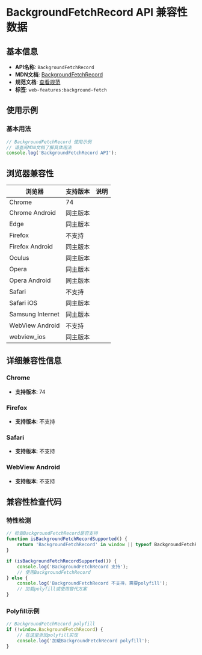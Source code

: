 # BackgroundFetchRecord API 兼容性数据

## 基本信息

- **API名称**: `BackgroundFetchRecord`
- **MDN文档**: [BackgroundFetchRecord](https://developer.mozilla.org/docs/Web/API/BackgroundFetchRecord)
- **规范文档**: [查看规范](https://wicg.github.io/background-fetch/#background-fetch-record-interface)
- **标签**: `web-features:background-fetch`

## 使用示例

### 基本用法

```javascript
// BackgroundFetchRecord 使用示例
// 请查阅MDN文档了解具体用法
console.log('BackgroundFetchRecord API');
```

## 浏览器兼容性

| 浏览器 | 支持版本 | 说明 |
|--------|----------|------|
| Chrome | 74 |  |
| Chrome Android | 同主版本 |  |
| Edge | 同主版本 |  |
| Firefox | 不支持 |  |
| Firefox Android | 同主版本 |  |
| Oculus | 同主版本 |  |
| Opera | 同主版本 |  |
| Opera Android | 同主版本 |  |
| Safari | 不支持 |  |
| Safari iOS | 同主版本 |  |
| Samsung Internet | 同主版本 |  |
| WebView Android | 不支持 |  |
| webview_ios | 同主版本 |  |

## 详细兼容性信息

### Chrome

- **支持版本**: 74

### Firefox

- **支持版本**: 不支持

### Safari

- **支持版本**: 不支持

### WebView Android

- **支持版本**: 不支持

## 兼容性检查代码

### 特性检测

```javascript
// 检查BackgroundFetchRecord是否支持
function isBackgroundFetchRecordSupported() {
    return 'BackgroundFetchRecord' in window || typeof BackgroundFetchRecord !== 'undefined';
}

if (isBackgroundFetchRecordSupported()) {
    console.log('BackgroundFetchRecord 支持');
    // 使用BackgroundFetchRecord
} else {
    console.log('BackgroundFetchRecord 不支持，需要polyfill');
    // 加载polyfill或使用替代方案
}
```

### Polyfill示例

```javascript
// BackgroundFetchRecord polyfill
if (!window.BackgroundFetchRecord) {
    // 在这里添加polyfill实现
    console.log('加载BackgroundFetchRecord polyfill');
}
```

